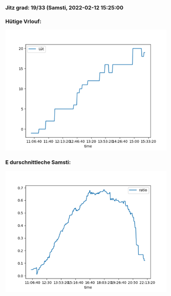 ### Jitz grad: 19/33 (Samsti, 2022-02-12 15:25:00

### Hütige Vrlouf:
![Graph](Today.png)

### E durschnittleche Samsti:
![Graph](Samsti.png)